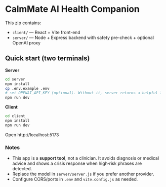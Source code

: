 # CalmMate AI Health Companion

This zip contains:
- `client/` — React + Vite front-end
- `server/` — Node + Express backend with safety pre-check + optional OpenAI proxy

## Quick start (two terminals)
**Server**
```bash
cd server
npm install
cp .env.example .env
# set OPENAI_API_KEY (optional). Without it, server returns a helpful local fallback.
npm run dev
```

**Client**
```bash
cd client
npm install
npm run dev
```

Open http://localhost:5173

### Notes
- This app is a **support tool**, not a clinician. It avoids diagnosis or medical advice and shows a crisis response when high‑risk phrases are detected.
- Replace the model in `server/server.js` if you prefer another provider.
- Configure CORS/ports in `.env` and `vite.config.js` as needed.
